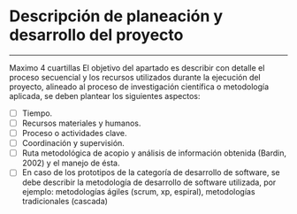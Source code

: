 # Descripción de planeación y desarrollo del proyecto


---
Maximo 4 cuartillas
El objetivo del apartado es describir con detalle el proceso secuencial y los recursos utilizados durante la ejecución del proyecto, alineado al proceso de investigación científica o metodología aplicada, se deben plantear los siguientes aspectos: 
- [ ] Tiempo. 
- [ ] Recursos materiales y humanos. 
- [ ] Proceso o actividades clave. 
- [ ] Coordinación y supervisión. 
- [ ] Ruta metodológica de acopio y análisis de información obtenida (Bardin, 2002) y el manejo de ésta. 
- [ ] En caso de los prototipos de la categoría de desarrollo de software, se debe describir la metodología de desarrollo de software utilizada, por ejemplo: metodologías ágiles (scrum, xp, espiral), metodologías tradicionales (cascada)